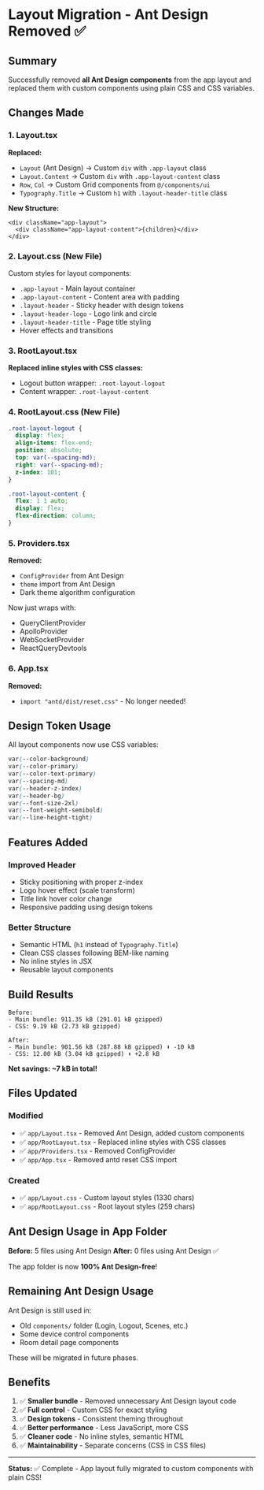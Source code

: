 # Layout Migration - Ant Design Removed ✅

## Summary

Successfully removed **all Ant Design components** from the app layout and replaced them with custom components using plain CSS and CSS variables.

## Changes Made

### 1. Layout.tsx

**Replaced:**

- `Layout` (Ant Design) → Custom `div` with `.app-layout` class
- `Layout.Content` → Custom `div` with `.app-layout-content` class
- `Row`, `Col` → Custom Grid components from `@/components/ui`
- `Typography.Title` → Custom `h1` with `.layout-header-title` class

**New Structure:**

```tsx
<div className="app-layout">
  <div className="app-layout-content">{children}</div>
</div>
```

### 2. Layout.css (New File)

Custom styles for layout components:

- `.app-layout` - Main layout container
- `.app-layout-content` - Content area with padding
- `.layout-header` - Sticky header with design tokens
- `.layout-header-logo` - Logo link and circle
- `.layout-header-title` - Page title styling
- Hover effects and transitions

### 3. RootLayout.tsx

**Replaced inline styles with CSS classes:**

- Logout button wrapper: `.root-layout-logout`
- Content wrapper: `.root-layout-content`

### 4. RootLayout.css (New File)

```css
.root-layout-logout {
  display: flex;
  align-items: flex-end;
  position: absolute;
  top: var(--spacing-md);
  right: var(--spacing-md);
  z-index: 101;
}

.root-layout-content {
  flex: 1 1 auto;
  display: flex;
  flex-direction: column;
}
```

### 5. Providers.tsx

**Removed:**

- `ConfigProvider` from Ant Design
- `theme` import from Ant Design
- Dark theme algorithm configuration

Now just wraps with:

- QueryClientProvider
- ApolloProvider
- WebSocketProvider
- ReactQueryDevtools

### 6. App.tsx

**Removed:**

- `import "antd/dist/reset.css"` - No longer needed!

## Design Token Usage

All layout components now use CSS variables:

```css
var(--color-background)
var(--color-primary)
var(--color-text-primary)
var(--spacing-md)
var(--header-z-index)
var(--header-bg)
var(--font-size-2xl)
var(--font-weight-semibold)
var(--line-height-tight)
```

## Features Added

### Improved Header

- Sticky positioning with proper z-index
- Logo hover effect (scale transform)
- Title link hover color change
- Responsive padding using design tokens

### Better Structure

- Semantic HTML (`h1` instead of `Typography.Title`)
- Clean CSS classes following BEM-like naming
- No inline styles in JSX
- Reusable layout components

## Build Results

```
Before:
- Main bundle: 911.35 kB (291.01 kB gzipped)
- CSS: 9.19 kB (2.73 kB gzipped)

After:
- Main bundle: 901.56 kB (287.88 kB gzipped) ⬇️ -10 kB
- CSS: 12.00 kB (3.04 kB gzipped) ⬆️ +2.8 kB
```

**Net savings: ~7 kB in total!**

## Files Updated

### Modified

- ✅ `app/Layout.tsx` - Removed Ant Design, added custom components
- ✅ `app/RootLayout.tsx` - Replaced inline styles with CSS classes
- ✅ `app/Providers.tsx` - Removed ConfigProvider
- ✅ `app/App.tsx` - Removed antd reset CSS import

### Created

- ✅ `app/Layout.css` - Custom layout styles (1330 chars)
- ✅ `app/RootLayout.css` - Root layout styles (259 chars)

## Ant Design Usage in App Folder

**Before:** 5 files using Ant Design
**After:** 0 files using Ant Design ✅

The app folder is now **100% Ant Design-free**!

## Remaining Ant Design Usage

Ant Design is still used in:

- Old `components/` folder (Login, Logout, Scenes, etc.)
- Some device control components
- Room detail page components

These will be migrated in future phases.

## Benefits

1. ✅ **Smaller bundle** - Removed unnecessary Ant Design layout code
2. ✅ **Full control** - Custom CSS for exact styling
3. ✅ **Design tokens** - Consistent theming throughout
4. ✅ **Better performance** - Less JavaScript, more CSS
5. ✅ **Cleaner code** - No inline styles, semantic HTML
6. ✅ **Maintainability** - Separate concerns (CSS in CSS files)

---

**Status:** ✅ Complete - App layout fully migrated to custom components with plain CSS!
